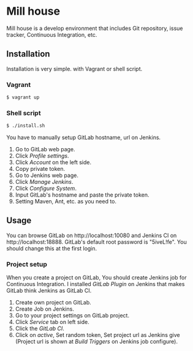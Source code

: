 Mill house
==========

Mill house is a develop environment that includes Git repository, issue tracker, Continuous Integration, etc.


Installation
------------

Installation is very simple. with Vagrant or shell script.


### Vagrant

```sh
$ vagrant up
```


### Shell script

```sh
$ ./install.sh
```

You have to manually setup GitLab hostname, url on Jenkins.

1. Go to GitLab web page.
2. Click _Profile settings_.
3. Click _Account_ on the left side.
4. Copy private token.
5. Go to Jenkins web page.
6. Click _Manage Jenkins_.
7. Click _Configure System_.
8. Input GitLab's hostname and paste the private token.
9. Setting Maven, Ant, etc. as you need to.


Usage
-----

You can browse GitLab on http://localhost:10080 and Jenkins CI on http://localhost:18888.
GitLab's default root password is "5iveL!fe". You should change this at the first login.


### Project setup

When you create a project on GitLab, You should create Jenkins job for Continuous Integration.
I installed _GitLab Plugin_ on Jenkins that makes GitLab think Jenkins as GitLab CI.

1. Create own project on GitLab.
2. Create Job on Jenkins.
3. Go to your project settings on GitLab project.
4. Click _Service_ tab on left side.
5. Click the _GitLab CI_.
6. Click on _active_, Set random token, Set project url as Jenkins give
(Project url is shown at _Build Triggers_ on Jenkins job configure).
